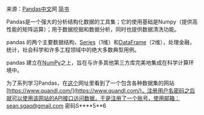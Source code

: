 来源：[Pandas中文](https://www.pypandas.cn/)网 [简书](https://www.jianshu.com/p/d9774cf1fea5)

Pandas是一个强大的分析结构化数据的工具集；它的使用基础是Numpy（提供高性能的矩阵运算）；用于数据挖掘和数据分析，同时也提供数据清洗功能。

pandas 的两个主要数据结构，[Series](https://pandas.pydata.org/pandas-docs/stable/reference/api/pandas.Series.html#pandas.Series)（1维）和[DataFrame](https://pandas.pydata.org/pandas-docs/stable/reference/api/pandas.DataFrame.html#pandas.DataFrame)（2维），处理金融，统计，社会科学和许多工程领域中的绝大多数典型用例。

pandas 建立在[NumPy](https://www.numpy.org/)之上，旨在与许多其他第三方库完美地集成在科学计算环境中。

为了系列学习Pandas，在[这个](https://pythonprogramming.net/dataset-data-analysis-python-pandas-tutorial/)网址里看到了一个包含各种数据集的网站[https://www.quandl.com/](https://www.quandl.com/)，注册用户名密码之后就可以使用该网站的API接口访问数据，于是注册了一个账号，使用邮箱：sean.sgao@gmail.com 密码S\*\*\*\*5\*\*6


